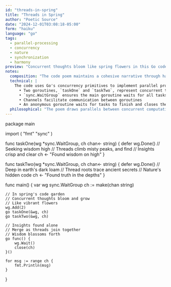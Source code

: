 ```yaml
---
id: "threads-in-spring"
title: "Threads in Spring"
author: "Poetic Source" 
date: "2024-12-01T03:08:18-05:00"
form: "haiku"
language: "go"
tags:
  - parallel-processing
  - concurrency
  - nature
  - synchronization
  - harmony
preview: "Concurrent thoughts bloom like spring flowers in this Go code poem, exploring the beauty of parallel processing through nature-inspired haiku."
notes:
  composition: "The code poem maintains a cohesive narrative through haiku-structured comments, with each stanza focusing on a single theme. The technical implementation in Go and the poetic expression work together to explore the beauty of concurrent computation."
  technical: |
    The code uses Go's concurrency primitives to implement parallel processing:
      • Two goroutines, `taskOne` and `taskTwo`, represent concurrent tasks
      • `sync.WaitGroup` ensures the main goroutine waits for all tasks to complete
      • Channels facilitate communication between goroutines 
      • An anonymous goroutine waits for tasks to finish and closes the channel
  philosophical: "The poem draws parallels between concurrent computation and the natural world. Concurrent thoughts blooming like flowers in a spring code garden suggest the beauty and growth inherent in parallel processing. The merging of insights when threads join together evokes the idea of wisdom blossoming forth from the harmonious synthesis of independent explorations. The poem invites us to see the elegance and interconnectedness of concurrent systems, mirroring the patterns and rhythms of nature."
---
```

package main

import (
    "fmt"
    "sync"
)

func taskOne(wg *sync.WaitGroup, ch chan<- string) {
    defer wg.Done()
    // Seeking wisdom high 
    // Threads climb misty peaks, and find
    // Insights crisp and clear
    ch <- "Found wisdom on high"
}

func taskTwo(wg *sync.WaitGroup, ch chan<- string) {
    defer wg.Done()
    // Deep in earth's dark loam
    // Thread roots trace ancient secrets
    // Nature's hidden code
    ch <- "Found truth in the depths"
}

func main() {
    var wg sync.WaitGroup
    ch := make(chan string)

    // In spring's code garden
    // Concurrent thoughts bloom and grow
    // Like vibrant flowers  
    wg.Add(2)
    go taskOne(&wg, ch)
    go taskTwo(&wg, ch)

    // Insights found alone  
    // Merge as threads join together
    // Wisdom blossoms forth
    go func() {
        wg.Wait()
        close(ch)
    }()

    for msg := range ch {
        fmt.Println(msg)
    }
}